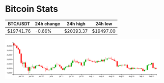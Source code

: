 # Bitcoin Stats

BTC/USDT|24h change|24h high|24h low|
|---|---|---|---|
|$19741.76|-0.66%|$20393.37|$19497.00|

<img src="./chart.svg">
